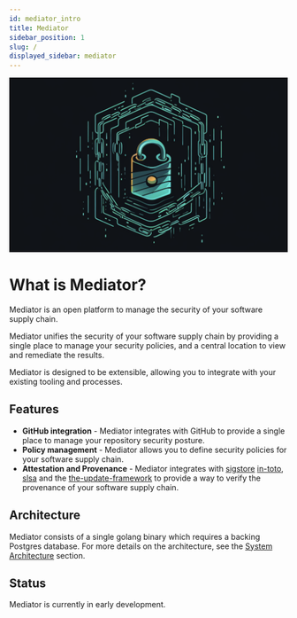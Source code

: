```yaml
---
id: mediator_intro
title: Mediator
sidebar_position: 1
slug: /
displayed_sidebar: mediator
---
```


![mediator logo](./images/mediator.png)

# What is Mediator?

Mediator is an open platform to manage the security of your software supply chain.

Mediator unifies the security of your software supply chain by providing a single
place to manage your security policies, and a central location to view and remediate
the results.

Mediator is designed to be extensible, allowing you to integrate with your existing
tooling and processes.

## Features

- **GitHub integration** - Mediator integrates with GitHub to provide a single
  place to manage your repository security posture.
- **Policy management** - Mediator allows you to define security policies for your
    software supply chain.
- **Attestation and Provenance** - Mediator integrates with [sigstore](https://sigstore.dev/)
    [in-toto](https://in-toto.io/), [slsa](https://slsa.dev) and the
    [the-update-framework](https://theupdateframework.io/) to provide a way to verify the provenance of your software supply chain.

## Architecture

Mediator consists of a single golang binary which requires a backing Postgres database.  For more details on the architecture, see the [System Architecture](./architecture) section.

## Status

Mediator is currently in early development.
